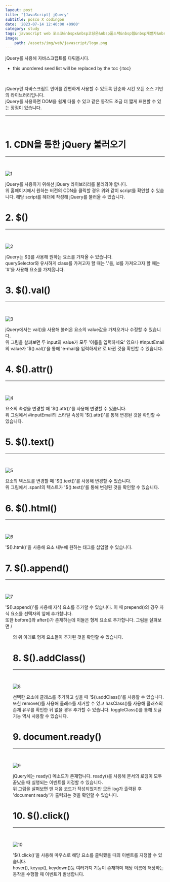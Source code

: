```yaml
---
layout: post
title: "[JavaScript] jQuery"
subtitle: posco X codingon
date: '2023-07-14 12:40:00 +0900'
category: study
tags: javascript web 포스코&nbspx&nbsp코딩온&nbsp풀스택&nbsp웹&nbsp개발자&nbsp부트캠프&nbsp8기
image:
    path: /assets/img/web/javascript/logo.png
---
```


jQuery를 사용해 자바스크립트를 다뤄봅시다.<br>

<!--more-->

* this unordered seed list will be replaced by the toc
{:toc}
<br>

jQuery란 자바스크립트 언어를 간편하게 사용할 수 있도록 단순화 시킨 오픈 소스 기반의 라이브러리입니다.<br>
jQuery를 사용하면 DOM을 쉽게 다룰 수 있고 같은 동작도 조금 더 짧게 표현할 수 있는 장점이 있습니다.<br>

---
<br>

# 1. CDN을 통한 jQuery 불러오기
---
<br>

![1](/assets/img/web/javascript/2023-07-14-[JavaScript]_jQuery/1.png)
<br>

jQuery를 사용하기 위해선 jQuery 라이브러리를 불러와야 합니다.<br>
위 홈페이지에서 원하는 버전의 CDN을 클릭할 경우 위와 같이 script를 확인할 수 있습니다. 해당 script를 헤더에 작성해 jQuery를 불러올 수 있습니다.<br>

# 2. \$()
---
<br>

![2](/assets/img/web/javascript/2023-07-14-[JavaScript]_jQuery/2.png)
<br>

jQuery는 \$()를 사용해 원하는 요소를 가져올 수 있습니다.<br>
querySelector와 유사하게 class를 가져고자 할 때는 '.'을, id를 가져오고자 할 때는 '#'을 사용해 요소를 가져옵니다.<br>


# 3. \$().val()
---
<br>

![3](/assets/img/web/javascript/2023-07-14-[JavaScript]_jQuery/3.png)
<br>

jQuery에서는 val()을 사용해 불러온 요소의 value값을 가져오거나 수정할 수 있습니다.<br>
위 그림을 살펴보면 두 input의 value가 모두 '이름을 입력하세요' 였으나 #inputEmail의 value가 '\$().val()'을 통해 'e-mail을 입력하세요'로 바뀐 것을 확인할 수 있습니다.<br>

# 4. \$().attr()
---
<br>

![4](/assets/img/web/javascript/2023-07-14-[JavaScript]_jQuery/4.png)
<br>

요소의 속성을 변경할 때 '\$().attr()'를 사용해 변경할 수 있습니다.<br>
위 그림에서 #inputEmail의 스타일 속성이 '\$().attr()'를 통해 변경된 것을 확인할 수 있습니다.<br>


# 5. \$().text()
---
<br>

![5](/assets/img/web/javascript/2023-07-14-[JavaScript]_jQuery/5.png)
<br>

요소의 텍스트를 변경할 때 '\$().text()'를 사용해 변경할 수 있습니다.<br>
위 그림에서 .span1의 텍스트가 '\$().text()'를 통해 변경된 것을 확인할 수 있습니다.<br>

# 6. \$().html()
---
<br>

![6](/assets/img/web/javascript/2023-07-14-[JavaScript]_jQuery/6.png)
<br>

'\$().html()'을 사용해 요소 내부에 원하는 태그를 삽입할 수 있습니다.<br>

# 7. \$().append()
---
<br>

![7](/assets/img/web/javascript/2023-07-14-[JavaScript]_jQuery/7.png)
<br>

'\$().append()'를 사용해 자식 요소를 추가할 수 있습니다. 이 때 prepend()의 경우 자식 요소를 선택자의 앞에 추가합니다.<br>
또한 before()와 after()가 존재하는데 이들은 형제 요소로 추가합니다. 그림을 살펴보면 /<ul/>의 위 아래로 형제 요소들이 추가된 것을 확인할 수 있습니다.<br>


# 8. \$().addClass()
---
<br>

![8](/assets/img/web/javascript/2023-07-14-[JavaScript]_jQuery/8.png)
<br>

선택한 요소에 클래스를 추가하고 싶을 때 '\$().addClass()'를 사용할 수 있습니다.<br>
또한 remove()를 사용해 클래스를 제거할 수 있고 hasClass()를 사용해 클래스의 존재 유무를 확인한 뒤 없을 경우 추가할 수 있습니다. toggleClass()를 통해 토글기능 역시 사용할 수 있습니다.<br>


# 9. document.ready()
---
<br>

![9](/assets/img/web/javascript/2023-07-14-[JavaScript]_jQuery/9.png)
<br>

jQuery에는 ready() 메소드가 존재합니다. ready()를 사용해 문서의 로딩이 모두 끝났을 때 실행되는 이벤트를 지정할 수 있습니다.<br>
위 그림을 살펴보면 맨 처음 코드가 작성되었지만 모든 log가 출력된 후 'document ready'가 출력되는 것을 확인할 수 있습니다.<br>

# 10. \$().click()
---
<br>

![10](/assets/img/web/javascript/2023-07-14-[JavaScript]_jQuery/10.png)
<br>

'\$().click()'을 사용해 마우스로 해당 요소를 클릭했을 때의 이벤트를 지정할 수 있습니다.<br>
hover(), keyup(), keydown()등 여러가지 기능이 존재하며 해당 이름에 해당하는 동작을 수행할 때 이벤트가 발생합니다.<br>
